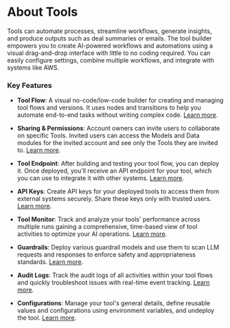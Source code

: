 # About Tools

Tools can automate processes, streamline workflows, generate insights, and produce outputs such as deal summaries or emails. The tool builder empowers you to create AI-powered workflows and automations using a visual drag-and-drop interface with little to no coding required. You can easily configure settings, combine multiple workflows, and integrate with systems like AWS.

### Key Features

* **Tool Flow**: A visual no-code/low-code builder for creating and managing tool flows and versions. It uses nodes and transitions to help you automate end-to-end tasks without writing complex code. [Learn more](./create-a-new-tool.md).

* **Sharing & Permissions**: Account owners can invite users to collaborate on specific Tools. Invited users can access the Models and Data modules for the invited account and see only the Tools they are invited to. [Learn more](./manage-user-roles-and-permissions.md).

* **Tool Endpoint**: After building and testing your tool flow, you can deploy it. Once deployed, you'll receive an API endpoint for your tool, which you can use to integrate it with other systems. [Learn more](./deploy-a-tool.md).

* **API Keys**: Create API keys for your deployed tools to access them from external systems securely. Share these keys only with trusted users. [Learn more](./create-a-new-api-key.md).

* **Tool Monitor**: Track and analyze your tools' performance across multiple runs gaining a comprehensive, time-based view of tool activities to optimize your AI operations. [Learn more](./agent-monitor/about-agent-monitor.md).

* **Guardrails**: Deploy various guardrail models and use them to scan LLM requests and responses to enforce safety and appropriateness standards. [Learn more](./guardrails/add-a-scanner.md).

* **Audit Logs**: Track the audit logs of all activities within your tool flows and quickly troubleshoot issues with real-time event tracking. [Learn more](./tool-audit-log.md).

* **Configurations**: Manage your tool's general details, define reusable values and configurations using environment variables, and undeploy the tool. [Learn more](./configure-a-tool.md).
